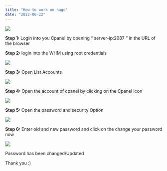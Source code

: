 ```yaml
---
title: "How to work on hugo"
date: "2022-06-22"
---
```


![](images/CHANGE-AND-UPDATE-PASSWORD-OF-CPANEL-ACCOUNT-1024x576.png)

**Step 1:** Login into you Cpanel by opening “ server-ip:2087 ” in the URL of the browser

**Step 2:** login into the WHM using root credentials

![](images/pasted-image-0-7-1.png)

**Step 3:** Open List Accounts

![](images/pasted-image-0-22-1024x392.png)

**Step 4:** Open the account of cpanel by clicking on the Cpanel Icon

![](images/pasted-image-0-1-3-1024x297.png)

**Step 5:** Open the password and security Option

![](images/pasted-image-0-3-2-1024x617.png)

**Step 6:** Enter old and new password and click on the change your password now

![](images/pasted-image-0-4-3-1024x659.png)

Password has been changed/Updated

Thank you :)
